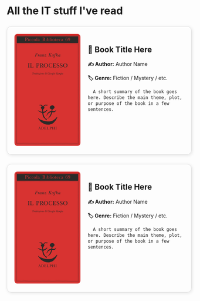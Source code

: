 
# All the IT stuff I've read


<div style="display: flex; align-items: flex-start; gap: 20px; padding: 20px; border: 1px solid #ddd; border-radius: 12px; box-shadow: 2px 2px 8px rgba(0,0,0,0.1); margin-top: 25px; ">

<!-- Book Cover -->
  <div style="flex: 0 0 180px;">
    <img src="./images/book-cover.jpg" alt="Book Cover" style="width: 100%; border-radius: 8px;"/>
  </div>

  <!-- Book Info -->
  <div style="flex: 1;">
    <h2>📖 Book Title Here</h2>
    <p><strong>✍️ Author:</strong> Author Name</p>
    <p><strong>🏷️ Genre:</strong> Fiction / Mystery / etc.</p>

      A short summary of the book goes here. Describe the main theme, plot, or purpose of the book in a few sentences.
   
  </div>

</div>

<div>
</div>

<div style="display: flex; align-items: flex-start; gap: 20px; padding: 20px; border: 1px solid #ddd; border-radius: 12px; box-shadow: 2px 2px 8px rgba(0,0,0,0.1);  margin-top: 25px;">

<!-- Book Cover -->
  <div style="flex: 0 0 180px;">
    <img src="./images/book-cover.jpg" alt="Book Cover" style="width: 100%; border-radius: 8px;"/>
  </div>

  <!-- Book Info -->
  <div style="flex: 1;">
    <h2>📖 Book Title Here</h2>
    <p><strong>✍️ Author:</strong> Author Name</p>
    <p><strong>🏷️ Genre:</strong> Fiction / Mystery / etc.</p>

    
      A short summary of the book goes here. Describe the main theme, plot, or purpose of the book in a few sentences.
   
  </div>

</div>

